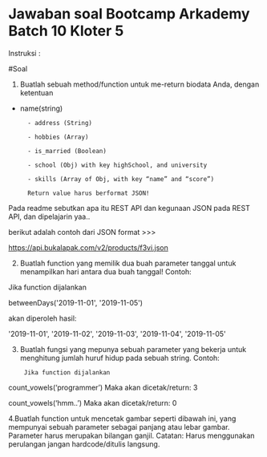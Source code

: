 # Jawaban soal Bootcamp Arkademy Batch 10 Kloter 5


Instruksi :

#Soal

1. Buatlah sebuah method/function untuk me-return biodata Anda, dengan ketentuan
- name(string)

        - address (String)

        - hobbies (Array)

        - is_married (Boolean)

        - school (Obj) with key highSchool, and university

        - skills (Array of Obj, with key “name” and “score”)

        Return value harus berformat JSON!

        

Pada readme sebutkan apa itu REST API dan kegunaan JSON pada REST API, dan dipelajarin yaa..


berikut adalah contoh dari JSON format >>>

https://api.bukalapak.com/v2/products/f3vi.json


2. Buatlah function yang memilik dua buah parameter tanggal untuk menampilkan hari antara dua buah tanggal!
Contoh:

Jika function dijalankan

betweenDays('2019-11-01', '2019-11-05')

akan diperoleh hasil:

'2019-11-01', '2019-11-02', '2019-11-03', '2019-11-04', '2019-11-05'


3. Buatlah fungsi yang mepunya sebuah parameter yang bekerja untuk menghitung jumlah huruf hidup pada sebuah string.
Contoh:

        Jika function dijalankan

count_vowels(‘programmer’)
Maka akan dicetak/return: 3

count_vowels(‘hmm..’)
Maka akan dicetak/return: 0


4.Buatlah function untuk mencetak gambar seperti dibawah ini, yang mempunyai sebuah parameter sebagai panjang atau lebar gambar. Parameter harus merupakan bilangan ganjil.
Catatan: Harus menggunakan perulangan jangan hardcode/ditulis langsung.

